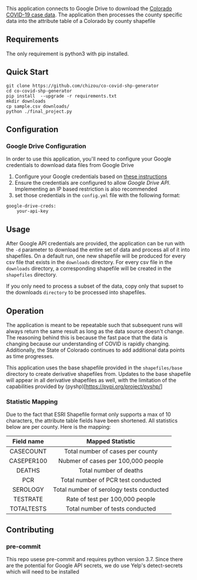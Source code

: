 This application connects to Google Drive to download the [Colorado COVID-19
case data](https://drive.google.com/drive/folders/1bBAC7H-pdEDgPxRuU_eR36ghzc0HWNf1).
The application then processes the county specific data into the attribute table of a
Colorado by county shapefile

## Requirements
The only requirement is python3 with pip installed.

## Quick Start
```
git clone https://github.com/chizou/co-covid-shp-generator
cd co-covid-shp-generator
pip install  --upgrade -r requirements.txt
mkdir downloads
cp sample.csv downloads/
python ./final_project.py
```

## Configuration
### Google Drive Configuration
In order to use this application, you'll need to configure your Google credentials to download
data files from Google Drive
1. Configure your Google credentials based on [these instructions](https://support.google.com/googleapi/answer/6158862?hl=en)
2. Ensure the credentials are configured to allow _Google Drive API_. Implementing an IP based restriction is also recommended
3. set those credentials in the `config.yml` file with the following format:
```
google-drive-creds:
    your-api-key
```
## Usage
After Google API credentials are provided, the application can be run with the `-d` parameter to download the entire set of data and process all of it into shapefiles. On a default run, one new shapefile will be produced for every csv file that exists in the `downloads` directory. For every csv file in the `downloads` directory, a corresponding shapefile will be created in the `shapefiles` directory.

If you only need to process a subset of the data, copy only that supset to the downloads `directory` to be processed into shapefiles.

## Operation
The application is meant to be repeatable such that subsequent runs will always return the same result as long as the data source doesn't change. The reasoning behind this is because the fast pace that the data is changing because our understanding of COVID is rapidly changing. Additionally, the State of Colorado continues to add additional data points as time progresses.

This application uses the base shapefile provided in the `shapefiles/base` directory to create derivative shapefiles from. Updates to the base shapefile will appear in all derivative shapefiles as well, with the limitation of the capabilities provided by (pyshp)[https://pypi.org/project/pyshp/]

### Statistic Mapping
Due to the fact that ESRI Shapefile format only supports a max of 10 characters, the attribute table fields have been shortened. All statistics below are per county. Here is the mapping:

| Field name| Mapped Statistic|
|:---------:|:----------------:|
| CASECOUNT | Total number of cases per county|
| CASEPER100| Nubmer of cases per 100,000 people|
| DEATHS | Total number of deaths |
| PCR | Total number of PCR test conducted |
| SEROLOGY | Total number of serology tests conducted |
| TESTRATE | Rate of test per 100,000 people|
| TOTALTESTS| Total number of tests conducted |

## Contributing
### pre-commit
This repo usese pre-commit and requires python version 3.7. Since there are the potential for Google API secrets, we do use Yelp's detect-secrets which will need to be installed
